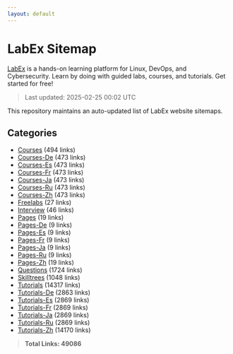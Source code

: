 ```yaml
---
layout: default
---
```


# LabEx Sitemap

[LabEx](https://labex.io) is a hands-on learning platform for Linux, DevOps, and Cybersecurity. Learn by doing with guided labs, courses, and tutorials. Get started for free!

> Last updated: 2025-02-25 00:02 UTC

This repository maintains an auto-updated list of LabEx website sitemaps.

## Categories

- [Courses](categories/courses.md) (494 links)
- [Courses-De](categories/courses-de.md) (473 links)
- [Courses-Es](categories/courses-es.md) (473 links)
- [Courses-Fr](categories/courses-fr.md) (473 links)
- [Courses-Ja](categories/courses-ja.md) (473 links)
- [Courses-Ru](categories/courses-ru.md) (473 links)
- [Courses-Zh](categories/courses-zh.md) (473 links)
- [Freelabs](categories/freelabs.md) (27 links)
- [Interview](categories/interview.md) (46 links)
- [Pages](categories/pages.md) (19 links)
- [Pages-De](categories/pages-de.md) (9 links)
- [Pages-Es](categories/pages-es.md) (9 links)
- [Pages-Fr](categories/pages-fr.md) (9 links)
- [Pages-Ja](categories/pages-ja.md) (9 links)
- [Pages-Ru](categories/pages-ru.md) (9 links)
- [Pages-Zh](categories/pages-zh.md) (19 links)
- [Questions](categories/questions.md) (1724 links)
- [Skilltrees](categories/skilltrees.md) (1048 links)
- [Tutorials](categories/tutorials.md) (14317 links)
- [Tutorials-De](categories/tutorials-de.md) (2863 links)
- [Tutorials-Es](categories/tutorials-es.md) (2869 links)
- [Tutorials-Fr](categories/tutorials-fr.md) (2869 links)
- [Tutorials-Ja](categories/tutorials-ja.md) (2869 links)
- [Tutorials-Ru](categories/tutorials-ru.md) (2869 links)
- [Tutorials-Zh](categories/tutorials-zh.md) (14170 links)

> **Total Links: 49086**
